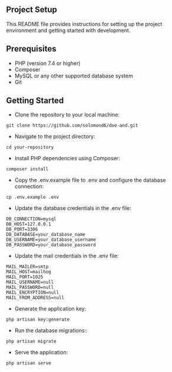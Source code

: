 ## Project Setup

This README file provides instructions for setting up the project environment and getting started with development.

## Prerequisites

- PHP (version 7.4 or higher)
- Composer
- MySQL or any other supported database system
- Git

## Getting Started

- Clone the repository to your local machine:

```
git clone https://github.com/solomond6/doe-and.git
```

- Navigate to the project directory:
```
cd your-repository
```
- Install PHP dependencies using Composer:
```
composer install
```

- Copy the .env.example file to .env and configure the database connection:
```
cp .env.example .env
```

- Update the database credentials in the .env file:
```
DB_CONNECTION=mysql
DB_HOST=127.0.0.1
DB_PORT=3306
DB_DATABASE=your_database_name
DB_USERNAME=your_database_username
DB_PASSWORD=your_database_password
```
- Update the mail credentials in the .env file:
```
MAIL_MAILER=smtp
MAIL_HOST=mailhog
MAIL_PORT=1025
MAIL_USERNAME=null
MAIL_PASSWORD=null
MAIL_ENCRYPTION=null
MAIL_FROM_ADDRESS=null
```

- Generate the application key:
```
php artisan key:generate
```

- Run the database migrations::
```
php artisan migrate
```

- Serve the application:
```
php artisan serve
```